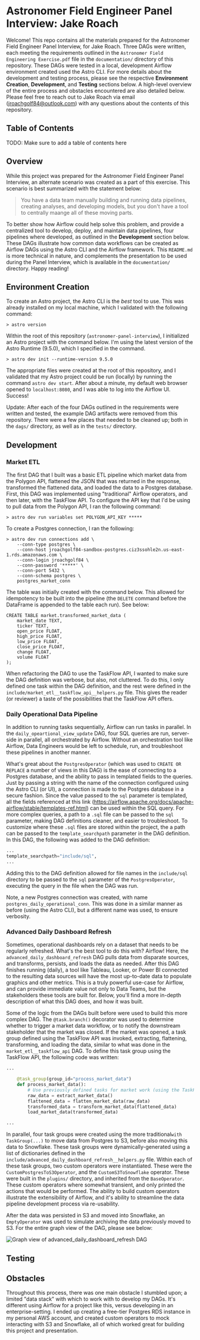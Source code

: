# Astronomer Field Engineer Panel Interview: Jake Roach

Welcome! This repo contains all the materials prepared for the Astronomer Field Engineer Panel Interview, for Jake 
 Roach. Three DAGs were written, each meeting the requirements outlined in the 
 `Astronomer Field Engineering Exercise.pdf` file in the `documentation/` directory of this repository. These DAGs were 
 tested in a local, development Airflow environment created used the Astro CLI. For more details about the development 
 and testing process, please see the respective **Environment Creation**, **Development**, and **Testing** sections 
 below. A high-level overview of the entire process and obstacles encountered are also detailed below. Please feel free 
 to reach out to Jake Roach via email (jroachgolf84@outlook.com) with any questions about the contents of this 
 repository.

## Table of Contents
TODO: Make sure to add a table of contents here

## Overview
While this project was prepared for the Astronomer Field Engineer Panel Interview, an alternate scenario was created as
 a part of this exercise. This scenario is best summarized with the statement below:

> You have a data team manually building and running data pipelines, creating analyses, and developing models, but you
 don't have a tool to centrally maange all of these moving parts.

To better show how Airflow could help solve this problem, and provide a centralized tool to develop, deploy, and 
 maintain data pipelines, four pipelines where developed, as outlined in the **Development** section below. These DAGs
 illustrate how common data workflows can be created as Airflow DAGs using the Astro CLI and the Airflow framework.
 This `README.md` is more technical in nature, and complements the presentation to be used during the Panel Interview,
 which is available in the `documentation/` directory. Happy reading!

## Environment Creation

To create an Astro project, the Astro CLI is the *best* tool to use. This was already installed on  my local machine, 
 which I validated with the following command:

```commandline
> astro version
```

Within the root of this repository (`astronomer-panel-interview`), I initialized an Astro project with the command 
 below. I'm using the latest version of the Astro Runtime (9.5.0), which I specified in the command.

```commandline
> astro dev init --runtime-version 9.5.0
```
The appropriate files were created at the root of this repository, and I validated that my Astro project could be run
 (locally) by running the command `astro dev start`. After about a minute, my default web browser opened to 
 `localhost:8080`, and I was able to log into the Airflow UI. Success!

Update: After each of the four DAGs outlined in the requirements were written and tested, the example DAG artifacts were removed
 from this repository. There were a few places that needed to be cleaned up; both in the `dags/` directory, as well as in 
 the `tests/` directory.

## Development

### Market ETL
The first DAG that I built was a basic ETL pipeline which  market data from the Polygon API, flattened the JSON that was
 returned in the response, transformed the flattened data, and loaded the data to a Postgres database. First, this DAG 
 was implemented using "traditional" Airflow operators, and then later, with the TaskFlow API. To configure the API key 
 that I'd be using to pull data from the Polygon API, I ran the following command: 

```commandline
> astro dev run variables set POLYGON_API_KEY *****
```

To create a Postgres connection, I ran the following:

```commandline
> astro dev run connections add \
    --conn-type postgres \
    --conn-host jroachgolf84-sandbox-postgres.ciz3ssohle2n.us-east-1.rds.amazonaws.com \
    --conn-login jroachgolf84 \
    --conn-password '*****' \
    --conn-port 5432 \
    --conn-schema postgres \
    postgres_market_conn
```

The table was initially created with the command below. This allowed for idempotency to be built into the pipeline (the
 `DELETE` command before the DataFrame is appended to the table each run). See below:

``` {sql}
CREATE TABLE market.transformed_market_data (
	market_date TEXT,
	ticker TEXT,
	open_price FLOAT,
	high_price FLOAT,
	low_price FLOAT,
	close_price FLOAT,
	change FLOAT,
	volume FLOAT
);
```

When refactoring the DAG to use the TaskFlow API, I wanted to make sure the DAG definition was verbose, but also,
 not cluttered. To do this, I only defined one task within the DAG definition, and the rest were defined in the
 `include/market_etl__taskflow_api__helpers.py` file. This gives the reader (or reviewer) a taste of the possibilities
 that the TaskFlow API offers.

### Daily Operational Data Pipeline
In addition to running tasks sequentially, Airflow can run tasks in parallel. In the `daily_opeartional_view_update` 
 DAG, four SQL queries are run, server-side in parallel, all orchestrated by Airflow. Without an orchestration tool like
 Airflow, Data Engineers would be left to schedule, run, and troubleshoot these pipelines in another manner.

What's great about the `PostgresOperator` (which was used to `CREATE OR REPLACE` a number of views in this DAG) is the 
 ease of connecting to a Postgres database, and the ability to pass in templated fields to the queries. Just by passing 
 a string with the name of the connection configured using the Astro CLI (or UI), a connection is made to the Postgres 
 database in a secure fashion. Since the value passed to the `sql` parameter is templated, all the fields referenced at 
 this link (https://airflow.apache.org/docs/apache-airflow/stable/templates-ref.html) can be used within the SQL query. 
 For more complex queries, a path to a `.sql` file can be passed to the `sql` parameter, making DAG definitions cleaner, 
 and easier to troubleshoot. To customize where these `.sql` files are stored within the project, the a path can be 
 passed to the `template_searchpath` parameter in the DAG definition. In this DAG, the following was added to the DAG
 definition:

```python
...
template_searchpath="include/sql",
...
```

Adding this to the DAG definition allowed for file names in the `include/sql` directory to be passed to the `sql` 
 parameter of the `PostgresOperator`, executing the query in the file when the DAG was run.

Note, a new Postgres connection was created, with name `postgres_daily_operational_conn`. This was done in a similar 
 manner as before (using the Astro CLI), but a different name was used, to ensure verbosity.

### Advanced Daily Dashboard Refresh
Sometimes, operational dashboards rely on a dataset that needs to be regularly refreshed. What's the best tool to do 
 this with? Airflow! Here, the `advanced_daily_dashboard_refresh` DAG pulls data from disparate sources, and transforms,
 persists, and loads the data as needed. After this DAG finishes running (daily), a tool like Tableau, Looker, or Power 
 BI connected to the resulting data sources will have the most up-to-date data to populate graphics and other metrics. 
 This is a truly powerful use-case for Airflow, and can provide immediate value not only to Data Teams, but the 
 stakeholders these tools are built for. Below, you'll find a more in-depth description of what this DAG does, and how 
 it was built.

Some of the logic from the DAGs built before were used to build this more complex DAG. The `@task.branch()` decorator 
 was used to determine whether to trigger a market data workflow, or to notify the downstream stakeholder that the 
 market was closed. If the market was opened, a task group defined using the TaskFlow API was invoked, extracting,
 flattening, transforming, and loading the data, similar to what was done in the `market_etl__taskflow_api` DAG. To 
 define this task group using the TaskFlow API, the following code was written:

```python
...

    @task_group(group_id="process_market_data")
    def process_market_data():
        # Use previously defined tasks for market work (using the TaskFlow API)
        raw_data = extract_market_data()
        flattened_data = flatten_market_data(raw_data)
        transformed_data = transform_market_data(flattened_data)
        load_market_data(transformed_data)

...
```

In parallel, four task groups were created using the more traditional`with TaskGroup(...)` to move data from Postgres to 
 S3, before also moving this data to Snowflake. These task groups were dynamically-generated using a list of 
 dictionaries defined in the `include/advanced_daily_dashboard_refresh__helpers.py` file. Within each of these task 
 groups, two custom operators were instantiated. These were the `CustomPostgresToS3Operator`, and the 
 `CustomS3ToSnowflake` operator. These were built in the `plugins/` directory, and inherited from the `BaseOperator`. 
 These custom operators where somewhat transient, and only printed the actions that would be performed. The ability to 
 build custom operators illustrate the extensibility of Airflow, and it's ability to streamline the data pipeline 
 development process via re-usability. 

After the data was persisted in S3 and moved into Snowflake, an `EmptyOperator` was used to simulate archiving the data
 previously moved to S3. For the entire graph view of the DAG, please see below:

![Graph view of advanced_daily_dashboard_refresh DAG](./documentation/advanced_daily_dashboard_refresh_graph_view.png)
  

## Testing

## Obstacles
Throughout this process, there was one main obstacle I stumbled upon; a limited "data stack" with which to work with to
 develop my DAGs. It's different using Airflow for a project like this, versus developing in an enterprise-setting. I 
 ended up creating a free-tier Postgres RDS instance in my personal AWS account, and created custom operators to mock 
 interacting with S3 and Snowflake, all of which worked great for building this project and presentation.
